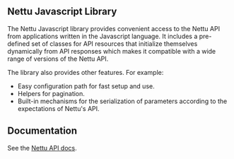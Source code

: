 ## Nettu Javascript Library

The Nettu Javascript library provides convenient access to the Nettu API from
applications written in the Javascript language. It includes a pre-defined set of
classes for API resources that initialize themselves dynamically from API
responses which makes it compatible with a wide range of versions of the Nettu
API.

The library also provides other features. For example:

- Easy configuration path for fast setup and use.
- Helpers for pagination.
- Built-in mechanisms for the serialization of parameters according to the
  expectations of Nettu's API.

## Documentation

See the [Nettu API docs](http://docs.nettu.no/).